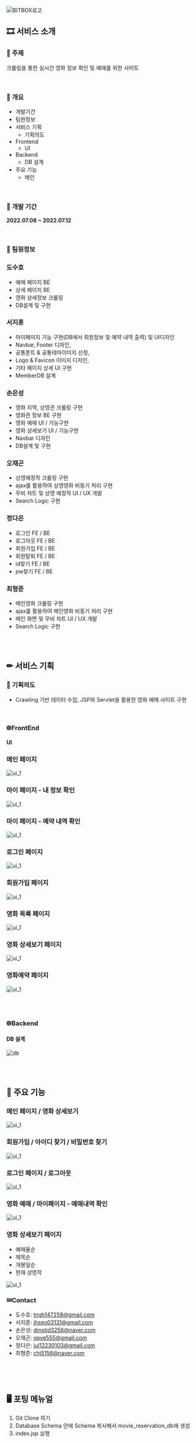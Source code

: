 
![BITBOX로고](./WebContent/images/logo.png)


## **🎞 서비스 소개**

### **🔶 주제**

크롤링을 통한 실시간 영화 정보 확인 및 예매를 위한 사이트

<br>

### **🔶 개요**

- 개발기간
- 팀원정보
- 서비스 기획
  - 기획의도
- Frontend
  - UI
- Backend
  - DB 설계
- 주요 기능
  - 메인

<br>

### **🔶 개발 기간**

**2022.07.08 ~ 2022.07.12**

<br>

### **🔶 팀원정보**

### 도수호
- 예매 페이지 BE
- 상세 페이지 BE
- 영화 상세정보 크롤링
- DB설계 및 구현

### 서지훈
- 마이페이지 기능 구현(DB에서 회원정보 및 예약 내역 출력) 및 UI디자인
- Navbar, Footer 디자인,
- 공통폰트 & 공통테마이미지 선정,
- Logo & Favicon 이미지 디자인,
- 기타 페이지 상세 UI 구현
- MemberDB 설계

### 손은성
- 영화 지역, 상영관 크롤링 구현
- 영화관 정보 BE 구현
- 영화 예매 UI / 기능구현
- 영화 상세보기 UI / 기능구현
- Navbar 디자인
- DB설계 및 구현

### 오재곤
- 상영예정작 크롤링 구현
- ajax를 활용하여 상영영화 비동기 처리 구현
- 무비 차트 및 상영 예정작 UI / UX 개발
- Search Logic 구현
### 정다은
- 로그인 FE / BE
- 로그아웃 FE / BE
- 회원가입 FE / BE
- 회원탈퇴 FE / BE
- id찾기 FE / BE
- pw찾기 FE / BE

### 최형준
- 메인영화 크롤링 구현
- ajax를 활용하여 메인영화 비동기 처리 구현
- 메인 화면 및 무비 차트 UI / UX 개발
- Search Logic 구현

<br><br>

## **✏ 서비스 기획**

### **🔶 기획의도**

- Crawling 기반 데이터 수집, JSP와 Servlet을 활용한 영화 예매 사이트 구현

<br>

### **🌐FrontEnd**

#### **UI**

### 메인 페이지
![ui_1](./assets/main.PNG)


### 마이 페이지 - 내 정보 확인
![ui_1](./assets/mypage.PNG)
### 마이 페이지 - 예약 내역 확인
![ui_1](./assets/mypageReserv.PNG)


### 로그인 페이지
![ui_1](./assets/login.PNG)


### 회원가입 페이지
![ui_1](./assets/signup.PNG)


### 영화 목록 페이지
![ui_1](./assets/movielist.PNG)


### 영화 상세보기 페이지
![ui_1](./assets/moviedetail.PNG)


### 영화예약 페이지
![ui_1](./assets/reservation.PNG)

<br>
<br>

### **🌐Backend**

#### **DB 설계**

![db](./assets/ERD.PNG)

<br><br>

## **🎥 주요 기능**

### 메인 페이지 / 영화 상세보기
![ui_1](./assets/mainmovieanddetail.gif)


### 회원가입 / 아이디 찾기 / 비밀번호 찾기
![ui_1](./assets/regifindidfindpw.gif)


### 로그인 페이지 / 로그아웃
![ui_1](./assets/loginlogout.gif)


### 영화 예매 / 마이페이지 - 예매내역 확인
![ui_1](./assets/reservv.gif)


### 영화 상세보기 페이지
- 예매율순
- 제목순
- 개봉일순
- 현재 상영작

![ui_1](./assets/detailschangeee.gif)



### ✉Contact

- 도수호: tngh147258@gmail.com
- 서지훈: jhseo03131@gmail.com
- 손은성: dmstjd3256@naver.com
- 오재곤: opve555@gmail.com
- 정다은: jul12230103@gmail.com
- 최형준: chj5156@naver.com

<br>
<br>
<br>

## **🖥 포팅 메뉴얼**
1. Git Clone 하기
2. Database Schema 안에 Schema 복사해서 movie_reservation_db에 생성
3. index.jsp 실행
